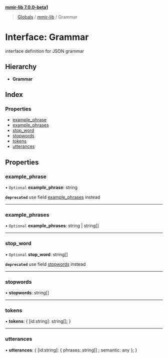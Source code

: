 **[mmir-lib 7.0.0-beta1](../README.md)**

> [Globals](../README.md) / [mmir-lib](../modules/mmir_lib.md) / Grammar

# Interface: Grammar

interface definition for JSON grammar

## Hierarchy

* **Grammar**

## Index

### Properties

* [example\_phrase](mmir_lib.grammar.md#example_phrase)
* [example\_phrases](mmir_lib.grammar.md#example_phrases)
* [stop\_word](mmir_lib.grammar.md#stop_word)
* [stopwords](mmir_lib.grammar.md#stopwords)
* [tokens](mmir_lib.grammar.md#tokens)
* [utterances](mmir_lib.grammar.md#utterances)

## Properties

### example\_phrase

• `Optional` **example\_phrase**: string

**`deprecated`** use field [example_phrases](mmir_lib.grammar.md#example_phrases) instead

___

### example\_phrases

• `Optional` **example\_phrases**: string \| string[]

___

### stop\_word

• `Optional` **stop\_word**: string[]

**`deprecated`** use field [stopwords](mmir_lib.grammar.md#stopwords) instead

___

### stopwords

•  **stopwords**: string[]

___

### tokens

•  **tokens**: { [id:string]: string[];  }

___

### utterances

•  **utterances**: { [id:string]: { phrases: string[] ; semantic: any  };  }
